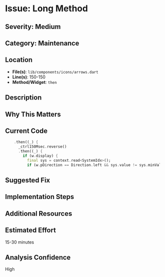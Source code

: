 # Issue: Long Method

## Severity: Medium

## Category: Maintenance

## Location
- **File(s)**: `lib/components/icons/arrows.dart`
- **Line(s)**: 150-150
- **Method/Widget**: `then`

## Description


## Why This Matters


## Current Code
```dart
    .then((_) {
      _ctrl150Msec.reverse()
      .then((_) {
        if (w.display) {
          final sys = context.read<SystemIdx>();
          if (w.pDirection == Direction.left && sys.value != sys.minValue) {
```

## Suggested Fix


## Implementation Steps


## Additional Resources


## Estimated Effort
15-30 minutes

## Analysis Confidence
High
